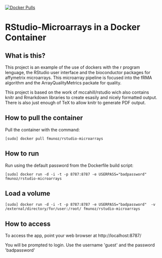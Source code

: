 [![Docker Pulls](https://img.shields.io/docker/pulls/fmunoz/rstudio-microarrays.svg?maxAge=2592000)](https://hub.docker.com/r/fmunoz/rstudio-microarrays/)


# RStudio-Microarrays in a Docker Container

## What is this?
This project is an example of the use of dockers with the r program lenguage, 
the RStudio user interface and the bioconductor packages for affymetrix microarrays.
This microarray pipeline is focused into the fRMA algorithm and the ArrayQualityMetrics
packate for quality.

This project is based on the work of mccahill/rstudio wich also contains knitr and 
Rmarkdown libraries to create esasily and nicely formatted output. There is
also just enough of TeX to allow knitr to generate PDF output.

## How to pull the container
Pull the container with the command:

```
[sudo] docker pull fmunoz/rstudio-microarrays
```


## How to run
Run using the default password from the Dockerfile build script:

```
[sudo] docker run -d -i -t -p 8787:8787 -e USERPASS="badpassword" fmunoz/rstudio-microarrays
```

## Load a volume

```
[sudo] docker run -d -i -t -p 8787:8787 -e USERPASS="badpassword"  -v /external/directory/for/user:/root/ fmunoz/rstudio-microarrays
```

## How to access
To access the app, point your web browser at
http://localhost:8787/

You will be prompted to login. Use the username 'guest' and the password 'badpassword'
